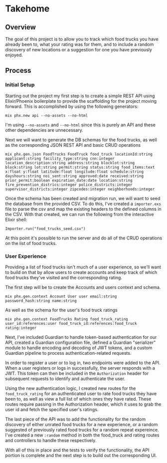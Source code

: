 # Takehome

## Overview

The goal of this project is to allow you to track which food trucks you have already been to, what your rating was for them, and to include a random discovery of new locations or a suggestion for one you have previously enjoyed.

## Process

### Initial Setup

Starting out the project my first step is to create a simple REST API using Elixir/Phoenix boilerplate to provide the scaffolding for the project moving forward. This is accomplished by using the following generators:

`mix phx.new api --no-assets --no-html`

I'm using `--no-assets` and `--no-html` since this is purely an API and these other dependencies are unnecessary.

Next we will want to generate the DB schemas for the food trucks, as well as the corresponding JSON REST API and basic CRUD operations

```
mix phx.gen.json FoodTrucks FoodTruck food_truck locationId:string applicant:string facility_type:string cnn:integer location_description:string address:string blocklot:string block:string lot:string permit:string status:string food_items:text x:float y:float latitude:float longitude:float schedule:string dayshours:string noi_sent:string approved:date received:string prior_permit:boolean expiration_date:date location:string fire_prevention_districs:integer police_districts:integer supervisor_districts:integer zipcodes:integer neighborhoods:integer
```

Once the schema has been created and migration run, we will want to seed the database from the provided CSV. To do this, I've created a `importer.exs` file to parse the csv and map the existing headers to the defined columns in the CSV. With that created, we can run the following from the interactive Elixir shell:

`Importer.run("food_trucks_seed.csv")`

At this point it's possible to run the server and do all of the CRUD operations on the list of food trucks.

### User Experience

Providing a list of food trucks isn't much of a user experience, so we'll want to build on that by allow users to create accounts and keep track of which food trucks they've visited and the corresponding rating.

The first step will be to create the Accounts and users context and schema.

`mix phx.gen.context Account User user email:string password_hash:string name:string`

As well as the schema for the user's food truck ratings

`mix phx.gen.context FoodTrucks Rating food_truck_rating user_id:references:user food_truck_id:references:food_truck rating:integer`

Next, I've included Guardian to handle token-based authentication for our API, created a Guardian configuration file, defined a Guardian "serializer" module to handle encoding and decoding of JWT tokens, and a custom Guardian pipeline to process authentication-related requests.

In order to register a user or to log in, two endpoints were added to the API. When a user registers or logs in successfully, the server responds with a JWT. This token can then be included in the `Authorization` header for subsequent requests to identify and authenticate the user. 

Using the new authentication logic, I created new routes for the `food_truck_rating` for an authenticated user to rate food trucks they have been to, as well as view a full list of which ones they have rated. These routes require passing in the Authorization header, which it uses to grab the user id and fetch the specified user's ratings.

The last piece of the API was to add the functionality for the random discovery of either unrated food trucks for a new experience, or a random suggested of previously rated food trucks for a random repeat expereince. I've created a new `:random` method in both the food_truck and rating routes and controllers to handle these respectively.

With all of this in place and the tests to verify the functionality, the API portion is complete and the next step is to build out the corresponding UI.

